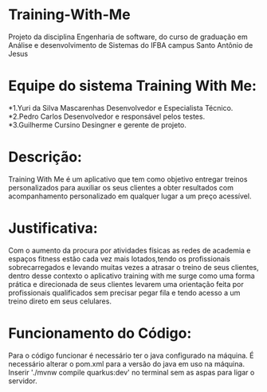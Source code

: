 # Training-With-Me
Projeto da disciplina Engenharia de software, do curso de graduação em Análise e desenvolvimento de Sistemas do IFBA campus Santo Antônio de Jesus 
# Equipe do sistema Training With Me:
<p>*1.Yuri da Silva Mascarenhas Desenvolvedor e Especialista Técnico.<br>
*2.Pedro Carlos Desenvolvedor e responsável pelos testes.<br>
*3.Guilherme Cursino Desingner e gerente de projeto.</p>

# Descrição:
Training With Me  é um aplicativo que tem como objetivo entregar treinos personalizados para auxiliar os seus clientes a obter resultados com acompanhamento personalizado em qualquer  lugar a um preço acessível. 

# Justificativa:
Com o aumento da procura por atividades físicas as redes de academia e espaços fitness estão cada vez mais lotados,tendo os profissionais sobrecarregados e levando muitas vezes a atrasar o treino de seus clientes, dentro desse contexto o aplicativo training with me surge como uma forma prática e direcionada de seus clientes levarem uma orientação feita por profissionais qualificados sem precisar pegar fila e tendo acesso a um treino direto em seus celulares.  

# Funcionamento do Código:
Para o código funcionar é necessário ter o java configurado na máquina.
É necessário alterar o pom.xml para a versão do java em uso na máquina.
Inserir './mvnw compile quarkus:dev' no terminal sem as aspas para ligar o servidor.
